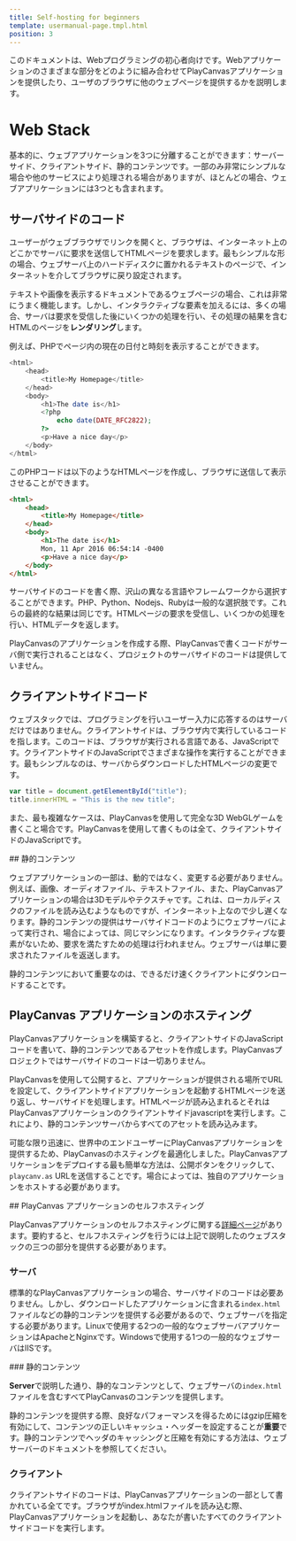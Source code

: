 ```yaml
---
title: Self-hosting for beginners
template: usermanual-page.tmpl.html
position: 3
---
```


このドキュメントは、Webプログラミングの初心者向けです。Webアプリケーションのさまざまな部分をどのように組み合わせてPlayCanvasアプリケーションを提供したり、ユーザのブラウザに他のウェブページを提供するかを説明します。

# Web Stack

基本的に、ウェブアプリケーションを3つに分離することができます：サーバーサイド、クライアントサイド、静的コンテンツです。一部のみ非常にシンプルな場合や他のサービスにより処理される場合がありますが、ほとんどの場合、ウェブアプリケーションには3つとも含まれます。

## サーバサイドのコード

ユーザーがウェブブラウザでリンクを開くと、ブラウザは、インターネット上のどこかでサーバに要求を送信してHTMLページを要求します。最もシンプルな形の場合、ウェブサーバ上のハードディスクに置かれるテキストのページで、インターネットを介してブラウザに戻り設定されます。

テキストや画像を表示するドキュメントであるウェブページの場合、これは非常にうまく機能します。しかし、インタラクティブな要素を加えるには、多くの場合、サーバは要求を受信した後にいくつかの処理を行い、その処理の結果を含むHTMLのページを**レンダリング**します。

例えば、PHPでページ内の現在の日付と時刻を表示することができます。

```php
<html>
    <head>
        <title>My Homepage</title>
    </head>
    <body>
        <h1>The date is</h1>
        <?php
            echo date(DATE_RFC2822);
        ?>
        <p>Have a nice day</p>
    </body>
</html>
```

このPHPコードは以下のようなHTMLページを作成し、ブラウザに送信して表示させることができます。

```html
<html>
    <head>
        <title>My Homepage</title>
    </head>
    <body>
        <h1>The date is</h1>
        Mon, 11 Apr 2016 06:54:14 -0400
        <p>Have a nice day</p>
    </body>
</html>
```

サーバサイドのコードを書く際、沢山の異なる言語やフレームワークから選択することができます。PHP、Python、Nodejs、Rubyは一般的な選択肢です。これらの最終的な結果は同じです。HTMLページの要求を受信し、いくつかの処理を行い、HTMLデータを返します。

PlayCanvasのアプリケーションを作成する際、PlayCanvasで書くコードがサーバ側で実行されることはなく、プロジェクトのサーバサイドのコードは提供していません。

## クライアントサイドコード

ウェブスタックでは、プログラミングを行いユーザー入力に応答するのはサーバだけではありません。クライアントサイドは、ブラウザ内で実行しているコードを指します。このコードは、ブラウザが実行される言語である、JavaScriptです。クライアントサイドのJavaScriptでさまざまな操作を実行することができます。最もシンプルなのは、サーバからダウンロードしたHTMLページの変更です。

```javascript
var title = document.getElementById("title");
title.innerHTML = "This is the new title";
```

また、最も複雑なケースは、PlayCanvasを使用して完全な3D WebGLゲームを書くこと場合です。PlayCanvasを使用して書くものは全て、クライアントサイドのJavaScriptです。

## 静的コンテンツ

ウェブアプリケーションの一部は、動的ではなく、変更する必要がありません。例えば、画像、オーディオファイル、テキストファイル、また、PlayCanvasアプリケーションの場合は3Dモデルやテクスチャです。これは、ローカルディスクのファイルを読み込むようなものですが、インターネット上なので少し遅くなります。静的コンテンツの提供はサーバサイドコードのようにウェブサーバによって実行され、場合によっては、同じマシンになります。インタラクティブな要素がないため、要求を満たすための処理は行われません。ウェブサーバは単に要求されたファイルを返送します。

静的コンテンツにおいて重要なのは、できるだけ速くクライアントにダウンロードすることです。

## PlayCanvas アプリケーションのホスティング

PlayCanvasアプリケーションを構築すると、クライアントサイドのJavaScriptコードを書いて、静的コンテンツであるアセットを作成します。PlayCanvasプロジェクトではサーバサイドのコードは一切ありません。

PlayCanvasを使用して公開すると、アプリケーションが提供される場所でURLを設定して、クライアントサイドアプリケーションを起動するHTMLページを送り返し、サーバサイドを処理します。HTMLページが読み込まれるとそれはPlayCanvasアプリケーションのクライアントサイドjavascriptを実行します。これにより、静的コンテンツサーバからすべてのアセットを読み込みます。

可能な限り迅速に、世界中のエンドユーザーにPlayCanvasアプリケーションを提供するため、PlayCanvasのホスティングを最適化しました。PlayCanvasアプリケーションをデプロイする最も簡単な方法は、公開ボタンをクリックして、 `playcanv.as` URLを送信することです。場合によっては、独自のアプリケーションをホストする必要があります。

## PlayCanvas アプリケーションのセルフホスティング

PlayCanvasアプリケーションのセルフホスティングに関する[詳細ページ][1]があります。要約すると、セルフホスティングを行うには上記で説明したのウェブスタックの三つの部分を提供する必要があります。

### サーバ

標準的なPlayCanvasアプリケーションの場合、サーバサイドのコードは必要ありません。しかし、ダウンロードしたアプリケーションに含まれる`index.html`ファイルなどの静的コンテンツを提供する必要があるので、ウェブサーバを指定する必要があります。Linuxで使用する2つの一般的なウェブサーバアプリケーションはApacheとNginxです。Windowsで使用する1つの一般的なウェブサーバはIISです。

### 静的コンテンツ

**Server**で説明した通り、静的なコンテンツとして、ウェブサーバの`index.html`ファイルを含むすべてPlayCanvasのコンテンツを提供します。

静的コンテンツを提供する際、良好なパフォーマンスを得るためにはgzip圧縮を有効にして、コンテンツの正しいキャッシュ・ヘッダーを設定することが**重要**です。静的コンテンツでヘッダのキャッシングと圧縮を有効にする方法は、ウェブサーバーのドキュメントを参照してください。

### クライアント

クライアントサイドのコードは、PlayCanvasアプリケーションの一部として書かれている全てです。ブラウザがindex.htmlファイルを読み込む際、PlayCanvasアプリケーションを起動し、あなたが書いたすべてのクライアントサイドコードを実行します。

[1]: /user-manual/publishing/web/self-hosting/

